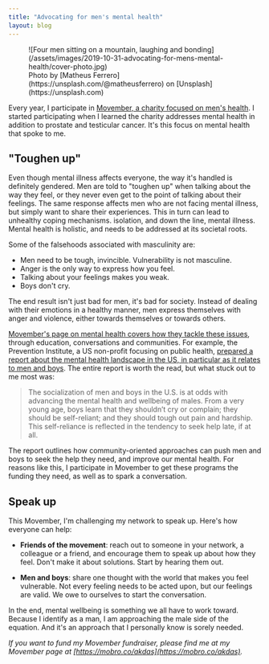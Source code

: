 ```yaml
---
title: "Advocating for men's mental health"
layout: blog
---
```


<figure markdown="1">
![Four men sitting on a mountain, laughing and bonding](/assets/images/2019-10-31-advocating-for-mens-mental-health/cover-photo.jpg)
<figcaption markdown="1">Photo by [Matheus Ferrero](https://unsplash.com/@matheusferrero) on [Unsplash](https://unsplash.com)
</figcaption>
</figure>

Every year, I participate in [Movember, a charity focused on men's health](https://movember.com/). I started participating when I learned the charity addresses mental health in addition to prostate and testicular cancer. It's this focus on mental health that spoke to me.

## "Toughen up"

Even though mental illness affects everyone, the way it's handled is definitely gendered. Men are told to "toughen up" when talking about the way they feel, or they never even get to the point of talking about their feelings. The same response affects men who are not facing mental illness, but simply want to share their experiences. This in turn can lead to unhealthy coping mechanisms. isolation, and down the line, mental illness. Mental health is holistic, and needs to be addressed at its societal roots.

Some of the falsehoods associated with masculinity are:

- Men need to be tough, invincible. Vulnerability is not masculine.
- Anger is the only way to express how you feel.
- Talking about your feelings makes you weak.
- Boys don't cry.

The end result isn't just bad for men, it's bad for society. Instead of dealing with their emotions in a healthy manner, men express themselves with anger and violence, either towards themselves or towards others.

[Movember's page on mental health covers how they tackle these issues](https://us.movember.com/about/mental-health), through education, conversations and communities. For example, the Prevention Institute, a US non-profit focusing on public health, [prepared a report about the mental health landscape in the US, in particular as it relates to men and boys](https://preventioninstitute.org/publications/making-connections-mental-health-and-wellbeing-among-men-and-boys-us). The entire report is worth the read, but what stuck out to me most was:

> The socialization of men and boys in the U.S. is at odds with advancing the mental health and wellbeing of males. From a very young age, boys learn that they shouldn’t cry or complain; they should be self-reliant; and they should tough out pain and hardship. This self-reliance is reflected in the tendency to seek help late, if at all.

The report outlines how community-oriented approaches can push men and boys to seek the help they need, and improve our mental health. For reasons like this, I participate in Movember to get these programs the funding they need, as well as to spark a conversation.

## Speak up

This Movember, I'm challenging my network to speak up. Here's how everyone can help:

- **Friends of the movement**: reach out to someone in your network, a colleague or a friend, and encourage them to speak up about how they feel. Don't make it about solutions. Start by hearing them out.

- **Men and boys**: share one thought with the world that makes you feel vulnerable. Not every feeling needs to be acted upon, but our feelings are valid. We owe to ourselves to start the conversation.

In the end, mental wellbeing is something we all have to work toward. Because I identify as a man, I am approaching the male side of the equation. And it's an approach that I personally know is sorely needed.

_If you want to fund my Movember fundraiser, please find me at my Movember page at [https://mobro.co/akdas](https://mobro.co/akdas)._
